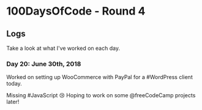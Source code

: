 # 100DaysOfCode - Round 4

## Logs
Take a look at what I've worked on each day.

### Day 20: June 30th, 2018
Worked on setting up WooCommerce with PayPal for a #WordPress client today.

Missing #JavaScript 😢 Hoping to work on some @freeCodeCamp projects later!  
